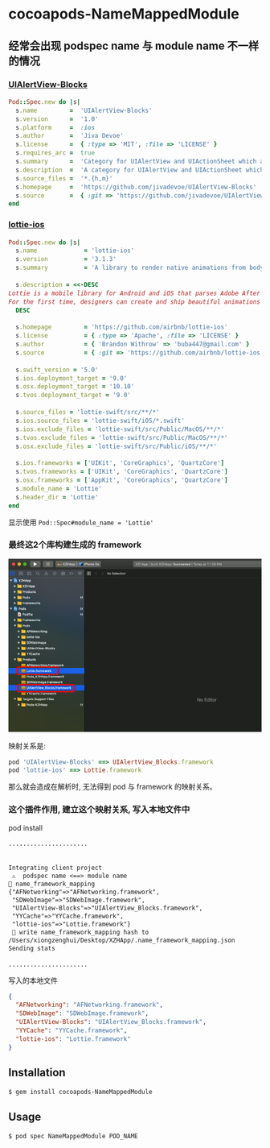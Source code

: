 # cocoapods-NameMappedModule

## 经常会出现 podspec name 与 module name 不一样的情况

### [UIAlertView-Blocks](https://github.com/jivadevoe/UIAlertView-Blocks/blob/master/UIAlertView-Blocks.podspec)

```ruby
Pod::Spec.new do |s|
  s.name         =  'UIAlertView-Blocks'
  s.version      =  '1.0'
  s.platform     =  :ios
  s.author       =  'Jiva Devoe'
  s.license      =  { :type => 'MIT', :file => 'LICENSE' }
  s.requires_arc =  true
  s.summary      =  'Category for UIAlertView and UIActionSheet which allows you to use blocks rather than implementing a delegate.'
  s.description  =  'A category for UIAlertView and UIActionSheet which allows you to use blocks to handle the pressed button events rather than implementing a delegate.'
  s.source_files =  '*.{h,m}'
  s.homepage     =  'https://github.com/jivadevoe/UIAlertView-Blocks'
  s.source       =  { :git => 'https://github.com/jivadevoe/UIAlertView-Blocks.git', :tag => '1.0' }
end
```

### [lottie-ios](https://github.com/airbnb/lottie-ios/blob/master/lottie-ios.podspec)

```ruby
Pod::Spec.new do |s|
  s.name             = 'lottie-ios'
  s.version          = '3.1.3'
  s.summary          = 'A library to render native animations from bodymovin json. Now in Swift!'

  s.description = <<-DESC
Lottie is a mobile library for Android and iOS that parses Adobe After Effects animations exported as json with bodymovin and renders the vector animations natively on mobile and through React Native!
For the first time, designers can create and ship beautiful animations without an engineer painstakingly recreating it be hand. Since the animation is backed by JSON they are extremely small in size but can be large in complexity! Animations can be played, resized, looped, sped up, slowed down, and even interactively scrubbed.
  DESC

  s.homepage         = 'https://github.com/airbnb/lottie-ios'
  s.license          = { :type => 'Apache', :file => 'LICENSE' }
  s.author           = { 'Brandon Withrow' => 'buba447@gmail.com' }
  s.source           = { :git => 'https://github.com/airbnb/lottie-ios.git', :tag => s.version.to_s }

  s.swift_version = '5.0'
  s.ios.deployment_target = '9.0'
  s.osx.deployment_target = '10.10'
  s.tvos.deployment_target = '9.0'

  s.source_files = 'lottie-swift/src/**/*'
  s.ios.source_files = 'lottie-swift/iOS/*.swift'
  s.ios.exclude_files = 'lottie-swift/src/Public/MacOS/**/*'
  s.tvos.exclude_files = 'lottie-swift/src/Public/MacOS/**/*'
  s.osx.exclude_files = 'lottie-swift/src/Public/iOS/**/*'

  s.ios.frameworks = ['UIKit', 'CoreGraphics', 'QuartzCore']
  s.tvos.frameworks = ['UIKit', 'CoreGraphics', 'QuartzCore']
  s.osx.frameworks = ['AppKit', 'CoreGraphics', 'QuartzCore']
  s.module_name = 'Lottie'
  s.header_dir = 'Lottie'
end
```

显示使用 `Pod::Spec#module_name = 'Lottie'`

### 最终这2个库构建生成的 framework

![](imgs/Snip20190922_21.png)

映射关系是:

```ruby
pod 'UIAlertView-Blocks' ==> UIAlertView_Blocks.framework
pod 'lottie-ios' ==> Lottie.framework
```

那么就会造成在解析时, 无法得到 pod 与 framework 的映射关系。

### 这个插件作用, 建立这个映射关系, 写入本地文件中

pod install

```
......................


Integrating client project
 ⚠️  podspec name <==> module name
🚗 name_framework_mapping
{"AFNetworking"=>"AFNetworking.framework",
 "SDWebImage"=>"SDWebImage.framework",
 "UIAlertView-Blocks"=>"UIAlertView_Blocks.framework",
 "YYCache"=>"YYCache.framework",
 "lottie-ios"=>"Lottie.framework"}
 🚙 write name_framework_mapping hash to /Users/xiongzenghui/Desktop/XZHApp/.name_framework_mapping.json
Sending stats

......................
```

写入的本地文件

```json
{
  "AFNetworking": "AFNetworking.framework",
  "SDWebImage": "SDWebImage.framework",
  "UIAlertView-Blocks": "UIAlertView_Blocks.framework",
  "YYCache": "YYCache.framework",
  "lottie-ios": "Lottie.framework"
}
```



## Installation

    $ gem install cocoapods-NameMappedModule

## Usage

    $ pod spec NameMappedModule POD_NAME
